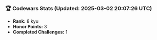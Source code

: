 ### 🏆 Codewars Stats (Updated: 2025-03-02 20:07:26 UTC)

- **Rank:** 8 kyu
- **Honor Points:** 3
- **Completed Challenges:** 1
